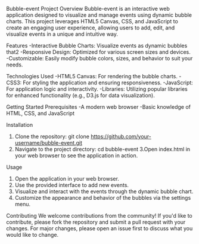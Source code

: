 Bubble-event Project
Overview
Bubble-event is an interactive web application designed to visualize and manage events using dynamic bubble charts. This project leverages HTML5 Canvas, CSS, and JavaScript to create an engaging user experience, allowing users to add, edit, and visualize events in a unique and intuitive way.

Features
-Interactive Bubble Charts: Visualize events as dynamic bubbles that2
-Responsive Design: Optimized for various screen sizes and devices.
-Customizable: Easily modify bubble colors, sizes, and behavior to suit your needs.

Technologies Used
-HTML5 Canvas: For rendering the bubble charts.
-CSS3: For styling the application and ensuring responsiveness.
-JavaScript: For application logic and interactivity.
-Libraries: Utilizing popular libraries for enhanced functionality (e.g., D3.js for data visualization).

Getting Started
Prerequisites
-A modern web browser
-Basic knowledge of HTML, CSS, and JavaScript

Installation
1. Clone the repository:
git clone https://github.com/your-username/bubble-event.git
2. Navigate to the project directory:
cd bubble-event
3.Open index.html in your web browser to see the application in action.

Usage
1. Open the application in your web browser.
2. Use the provided interface to add new events.
3. Visualize and interact with the events through the dynamic bubble chart.
4. Customize the appearance and behavior of the bubbles via the settings menu.

Contributing
We welcome contributions from the community! If you'd like to contribute, please fork the repository and submit a pull request with your changes. For major changes, please open an issue first to discuss what you would like to change.
